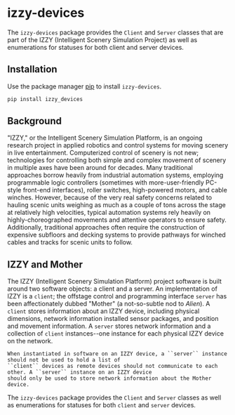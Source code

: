 # izzy-devices
The `izzy-devices` package provides the `Client` and `Server` classes that are part of the IZZY (Intelligent 
Scenery Simulation Project) as well as enumerations for statuses for both client and server devices.

## Installation
Use the package manager [pip](https://pip.pypa.io/en/stable/) to install `izzy-devices`.
```bash
pip install izzy_devices
```

## Background
"IZZY," or the Intelligent Scenery Simulation Platform, is an ongoing research project in applied robotics and 
control systems for moving scenery in live entertainment. Computerized control of scenery is not new; technologies 
for controlling both simple and complex movement of scenery in multiple axes have been around for decades. Many 
traditional approaches borrow heavily from industrial automation systems, employing programmable logic controllers 
(sometimes with more-user-friendly PC-style front-end interfaces), roller switches, high-powered motors, and cable 
winches. However, because of the very real safety concerns related to hauling scenic units weighing as much as a 
couple of tons across the stage at relatively high velocities, typical automation systems rely heavily on 
highly-choreographed movements and attentive operators to ensure safety. Additionally, traditional approaches often 
require the construction of expensive subfloors and decking systems to provide pathways for winched cables and 
tracks for scenic units to follow.

## IZZY and Mother
The IZZY (Intelligent Scenery Simulation Platform) project software is built around two software objects: a client
and a server. An implementation of IZZY is a ``client``; the offstage control and programming interface ``server`` has
been affectionately dubbed "Mother" (a not-so-subtle nod to *Alien*). A ``client`` stores information about an IZZY
device, including physical dimensions, network information installed sensor packages, and position and movement
information. A ``server`` stores network information and a collection of ``client`` instances--one instance for each
physical IZZY device on the network.

```{note}
When instantiated in software on an IZZY device, a ``server`` instance should not be used to hold a list of
``client`` devices as remote devices should not communicate to each other. A ``server`` instance on an IZZY device
should only be used to store network information about the Mother device.
```

The ``izzy-devices`` package provides the ``Client`` and ``Server`` classes as well as enumerations for statuses for
both ``client`` and ``server`` devices.
